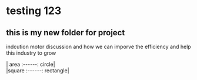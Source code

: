 # testing 123
## this is my new folder for project
 indcution motor discussion and how we can imporve the efficiency and help this industry to grow

 
   | area :------: circle|    
   |square :------: rectangle| 
 
